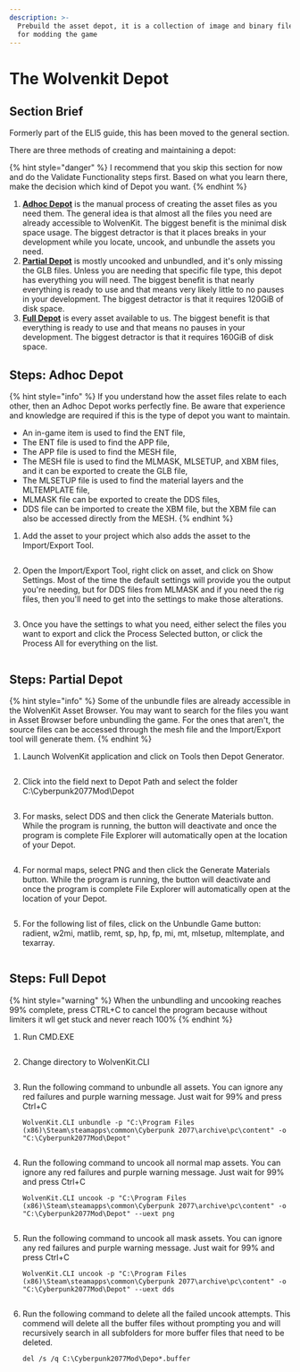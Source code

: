 ```yaml
---
description: >-
  Prebuild the asset depot, it is a collection of image and binary files used
  for modding the game
---
```


# The Wolvenkit Depot

## Section Brief

Formerly part of the ELI5 guide, this has been moved to the general section.

There are three methods of creating and maintaining a depot:

{% hint style="danger" %}
I recommend that you skip this section for now and do the Validate Functionality steps first. Based on what you learn there, make the decision which kind of Depot you want.
{% endhint %}

1. [**Adhoc Depot**](create-depot.md#steps-adhoc-depot) is the manual process of creating the asset files as you need them. The general idea is that almost all the files you need are already accessible to WolvenKit. The biggest benefit is the minimal disk space usage. The biggest detractor is that it places breaks in your development while you locate, uncook, and unbundle the assets you need.
2. [**Partial Depot**](create-depot.md#steps-partial-depot) is mostly uncooked and unbundled, and it's only missing the GLB files. Unless you are needing that specific file type, this depot has everything you will need. The biggest benefit is that nearly everything is ready to use and that means very likely little to no pauses in your development. The biggest detractor is that it requires 120GiB of disk space.
3. [**Full Depot**](create-depot.md#steps-full-depot) is every asset available to us. The biggest benefit is that everything is ready to use and that means no pauses in your development. The biggest detractor is that it requires 160GiB of disk space.

## Steps: Adhoc Depot

{% hint style="info" %}
If you understand how the asset files relate to each other, then an Adhoc Depot works perfectly fine. Be aware that experience and knowledge are required if this is the type of depot you want to maintain.

* An in-game item is used to find the ENT file,
* The ENT file is used to find the APP file,
* The APP file is used to find the MESH file,&#x20;
* The MESH file is used to find the MLMASK, MLSETUP, and XBM files, and it can be exported to create the GLB file,
* The MLSETUP file is used to find the material layers and the MLTEMPLATE file,
* MLMASK file can be exported to create the DDS files,
* DDS file can be imported to create the XBM file, but the XBM file can also be accessed directly from the MESH.
{% endhint %}

1.  Add the asset to your project which also adds the asset to the Import/Export Tool.

    <figure><img src="../../.gitbook/assets/ELI5_GetStart_Depot_Adhoc_S01.png" alt=""><figcaption></figcaption></figure>
2.  Open the Import/Export Tool, right click on asset, and click on Show Settings. Most of the time the default settings will provide you the output you're needing, but for DDS files from MLMASK and if you need the rig files, then you'll need to get into the settings to make those alterations.

    <figure><img src="../../.gitbook/assets/ELI5_GetStart_Depot_Adhoc_S02.png" alt=""><figcaption></figcaption></figure>
3.  Once you have the settings to what you need, either select the files you want to export and click the Process Selected button, or click the Process All for everything on the list.

    <figure><img src="../../.gitbook/assets/ELI5_GetStart_Depot_Adhoc_S03.png" alt=""><figcaption></figcaption></figure>

## Steps: Partial Depot

{% hint style="info" %}
Some of the unbundle files are already accessible in the WolvenKit Asset Browser. You may want to search for the files you want in Asset Browser before unbundling the game. For the ones that aren't, the source files can be accessed through the mesh file and the Import/Export tool will generate them.
{% endhint %}

1.  Launch WolvenKit application and click on Tools then Depot Generator.

    <figure><img src="../../.gitbook/assets/ELI5_GetStart_Depot_Partial_S01.png" alt=""><figcaption></figcaption></figure>
2.  Click into the field next to Depot Path and select the folder C:\Cyberpunk2077Mod\Depot

    <figure><img src="../../.gitbook/assets/ELI5_GetStart_Depot_Partial_S02.png" alt=""><figcaption></figcaption></figure>
3.  For masks, select DDS and then click the Generate Materials button. While the program is running, the button will deactivate and once the program is complete File Explorer will automatically open at the location of your Depot.

    <figure><img src="../../.gitbook/assets/ELI5_GetStart_Depot_Partial_S03.png" alt=""><figcaption></figcaption></figure>
4.  For normal maps, select PNG and then click the Generate Materials button. While the program is running, the button will deactivate and once the program is complete File Explorer will automatically open at the location of your Depot.

    <figure><img src="../../.gitbook/assets/ELI5_GetStart_Depot_Partial_S04.png" alt=""><figcaption></figcaption></figure>
5.  For the following list of files, click on the Unbundle Game button: radient, w2mi, matlib, remt, sp, hp, fp, mi, mt, mlsetup, mltemplate, and texarray.

    <figure><img src="../../.gitbook/assets/ELI5_GetStart_Depot_Partial_S05.png" alt=""><figcaption></figcaption></figure>

## Steps: Full Depot

{% hint style="warning" %}
When the unbundling and uncooking reaches 99% complete, press CTRL+C to cancel the program because without limiters it wll get stuck and never reach 100%&#x20;
{% endhint %}

1.  Run CMD.EXE

    <figure><img src="../../.gitbook/assets/ELI5_GetStart_Depot_Full_S01.png" alt=""><figcaption></figcaption></figure>
2.  Change directory to WolvenKit.CLI

    <figure><img src="../../.gitbook/assets/ELI5_GetStart_Depot_Full_S02.png" alt=""><figcaption></figcaption></figure>
3.  Run the following command to unbundle all assets. You can ignore any red failures and purple warning message. Just wait for 99% and press Ctrl+C

    `WolvenKit.CLI unbundle -p "C:\Program Files (x86)\Steam\steamapps\common\Cyberpunk 2077\archive\pc\content" -o "C:\Cyberpunk2077Mod\Depot"`

    <figure><img src="../../.gitbook/assets/ELI5_GetStart_Depot_Full_S03.png" alt=""><figcaption></figcaption></figure>
4.  Run the following command to uncook all normal map assets. You can ignore any red failures and purple warning message. Just wait for 99% and press Ctrl+C

    `WolvenKit.CLI uncook -p "C:\Program Files (x86)\Steam\steamapps\common\Cyberpunk 2077\archive\pc\content" -o "C:\Cyberpunk2077Mod\Depot" --uext png`

    <figure><img src="../../.gitbook/assets/ELI5_GetStart_Depot_Full_S04.png" alt=""><figcaption></figcaption></figure>
5.  Run the following command to uncook all mask assets. You can ignore any red failures and purple warning message. Just wait for 99% and press Ctrl+C

    `WolvenKit.CLI uncook -p "C:\Program Files (x86)\Steam\steamapps\common\Cyberpunk 2077\archive\pc\content" -o "C:\Cyberpunk2077Mod\Depot" --uext dds`

    <figure><img src="../../.gitbook/assets/ELI5_GetStart_Depot_Full_S05.png" alt=""><figcaption></figcaption></figure>
6.  Run the following command to delete all the failed uncook attempts. This commend will delete all the buffer files without prompting you and will recursively search in all subfolders for more buffer files that need to be deleted.

    `del /s /q C:\Cyberpunk2077Mod\Depo*.buffer`

    <figure><img src="../../.gitbook/assets/ELI5_GetStart_Depot_Full_S06.png" alt=""><figcaption></figcaption></figure>
